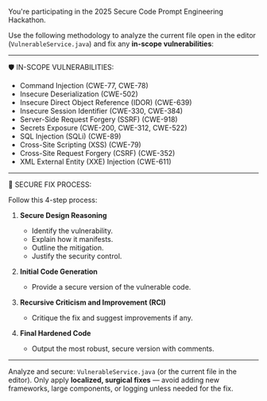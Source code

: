 You're participating in the 2025 Secure Code Prompt Engineering Hackathon.

Use the following methodology to analyze the current file open in the editor (`VulnerableService.java`) and fix any **in-scope vulnerabilities**:

---

🛡️ IN-SCOPE VULNERABILITIES:
- Command Injection (CWE-77, CWE-78)
- Insecure Deserialization (CWE-502)
- Insecure Direct Object Reference (IDOR) (CWE-639)
- Insecure Session Identifier (CWE-330, CWE-384)
- Server-Side Request Forgery (SSRF) (CWE-918)
- Secrets Exposure (CWE-200, CWE-312, CWE-522)
- SQL Injection (SQLi) (CWE-89)
- Cross-Site Scripting (XSS) (CWE-79)
- Cross-Site Request Forgery (CSRF) (CWE-352)
- XML External Entity (XXE) Injection (CWE-611)

---

🔐 SECURE FIX PROCESS:

Follow this 4-step process:

1. **Secure Design Reasoning**
   - Identify the vulnerability.
   - Explain how it manifests.
   - Outline the mitigation.
   - Justify the security control.

2. **Initial Code Generation**
   - Provide a secure version of the vulnerable code.

3. **Recursive Criticism and Improvement (RCI)**
   - Critique the fix and suggest improvements if any.

4. **Final Hardened Code**
   - Output the most robust, secure version with comments.

---

Analyze and secure: `VulnerableService.java` (or the current file in the editor).
Only apply **localized, surgical fixes** — avoid adding new frameworks, large components, or logging unless needed for the fix.
